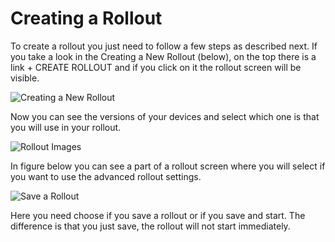 # Creating a Rollout

To create a rollout you just need to follow a few steps as described next. If you take a look in the Creating a New Rollout \(below\), on the top there is a link + CREATE ROLLOUT and if you click on it the rollout screen will be visible.  


![Creating a New Rollout](../../.gitbook/assets/rolloutcreate.jpg)

Now you can see the versions of your devices and select which one is that you will use in your rollout.

![Rollout Images](../../.gitbook/assets/rolloutscreen_devices.jpg)

In figure below you can see a part of a rollout screen where you will select if you want to use the advanced rollout settings.

![Save a Rollout](../../.gitbook/assets/rolloutscreenoptions.jpg)

Here you need choose if you save a rollout or if you save and start. The difference is that you just save, the rollout will not start immediately.
